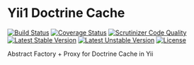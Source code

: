 Yii1 Doctrine Cache
======================

[![Build Status](https://travis-ci.org/urakozz/php-yii-doctrine-cache.svg?branch=master)](https://travis-ci.org/urakozz/php-yii-doctrine-cache)
[![Coverage Status](https://coveralls.io/repos/urakozz/php-yii-doctrine-cache/badge.png)](https://coveralls.io/r/urakozz/php-yii-doctrine-cache)
[![Scrutinizer Code Quality](https://scrutinizer-ci.com/g/urakozz/php-yii-doctrine-cache/badges/quality-score.png?b=master)](https://scrutinizer-ci.com/g/urakozz/php-yii-doctrine-cache/?branch=master)
[![Latest Stable Version](https://poser.pugx.org/kozz/yii-doctrine-cache/v/stable.svg)](https://packagist.org/packages/kozz/yii-doctrine-cache)
[![Latest Unstable Version](https://poser.pugx.org/kozz/yii-doctrine-cache/v/unstable.svg)](https://packagist.org/packages/kozz/yii-doctrine-cache)
[![License](http://img.shields.io/packagist/l/kozz/yii-doctrine-cache.svg)](https://packagist.org/packages/kozz/yii-doctrine-cache)

Abstract Factory + Proxy for Doctrine Cache in Yii
